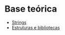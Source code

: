 # Base teórica

* [Strings](./strings/README.md)
* [Estruturas e bibliotecas](./estruturas-e-bibliotecas/README.md)